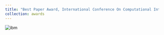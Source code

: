 ```yaml
---
title: "Best Paper Award, International Conference On Computational Intelligence & Data Science."
collection: awards
---
```


![ibm](https://parasnaren.github.io/images/ibm.jfif)

